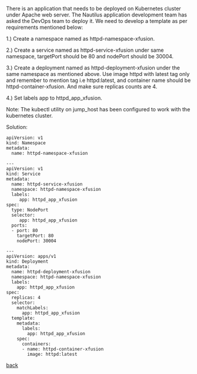 There is an application that needs to be deployed on Kubernetes cluster under Apache web server. The Nautilus application development team has asked the DevOps team to deploy it. We need to develop a template as per requirements mentioned below:  

1.) Create a namespace named as httpd-namespace-xfusion.  

2.) Create a service named as httpd-service-xfusion under same namespace, targetPort should be 80 and nodePort should be 30004.  

3.) Create a deployment named as httpd-deployment-xfusion under the same namespace as mentioned above. Use image httpd with latest tag only and remember to mention tag i.e httpd:latest, and container name should be httpd-container-xfusion. And make sure replicas counts are 4.   

4.) Set labels app to httpd_app_xfusion.  

Note: The kubectl utility on jump_host has been configured to work with the kubernetes cluster.   

Solution:  

```
apiVersion: v1
kind: Namespace
metadata: 
  name: httpd-namespace-xfusion

---
apiVersion: v1
kind: Service
metadata:
  name: httpd-service-xfusion
  namespace: httpd-namespace-xfusion
  labels:
     app: httpd_app_xfusion
spec:
  type: NodePort
  selector:
     app: httpd_app_xfusion
  ports:
  - port: 80
    targetPort: 80
    nodePort: 30004
    
---
apiVersion: apps/v1
kind: Deployment
metadata:
  name: httpd-deployment-xfusion
  namespace: httpd-namespace-xfusion
  labels:
    app: httpd_app_xfusion
spec:
  replicas: 4
  selector:
    matchLabels:
      app: httpd_app_xfusion
  template:
    metadata:
      labels:
        app: httpd_app_xfusion
    spec:
      containers:
      - name: httpd-container-xfusion
        image: httpd:latest
```

[back](https://github.com/MederD/Kodekloud-Engineer-Tasks)
